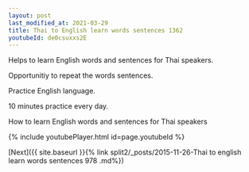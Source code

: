 ```yaml
---
layout: post
last_modified_at: 2021-03-29
title: Thai to English learn words sentences 1362 
youtubeId: de0csuxxs2E
---
```

 
 
Helps to learn English words and sentences for Thai speakers.

Opportunitiy to repeat the words sentences. 

Practice English language. 
 
10 minutes practice every day. 
 
How to learn English words and sentences for Thai speakers 
 
{% include youtubePlayer.html id=page.youtubeId %}
 
 
[Next]({{ site.baseurl }}{% link  split2/_posts/2015-11-26-Thai to english learn words sentences 978 .md%})
 
